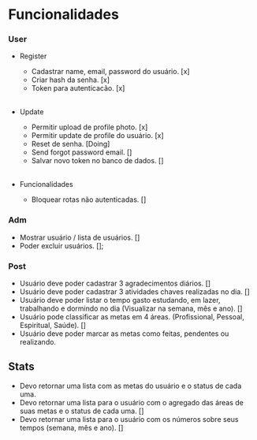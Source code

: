 # Funcionalidades

### User
* Register
  - Cadastrar name, email, password do usuário. [x]
  - Criar hash da senha. [x]
  - Token para autenticacão. [x]
  <br>

* Update
  - Permitir upload de profile photo. [x]
  - Permitir update de profile do usuário. [x]
  - Reset de senha. [Doing]
  - Send forgot password email. []
  - Salvar novo token no banco de dados. []
  <br>
  
* Funcionalidades
  - Bloquear rotas não autenticadas. []

### Adm
  - Mostrar usuário / lista de usuários. []
  - Poder excluir usuários. [];

### Post
  - Usuário deve poder cadastrar 3 agradecimentos diários. []
  - Usuário deve poder cadastrar 3 atividades chaves realizadas no dia. []
  - Usuário deve poder listar o tempo gasto estudando, em lazer, trabalhando e dormindo no dia (Visualizar na semana, mês e ano). []
  - Usuário pode classificar as metas em 4 áreas. (Profissional, Pessoal, Espiritual, Saúde). []
  - Usuário deve poder marcar as metas como feitas, pendentes ou realizando. 

## Stats
  - Devo retornar uma lista com as metas do usuário e o status de cada uma. 
  - Devo retornar uma lista para o usuário com o agregado das áreas de suas metas e o status de cada uma. []
  - Devo retornar uma lista para o usuário com os números sobre seus tempos (semana, mês e ano). []